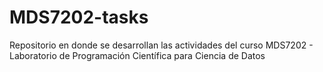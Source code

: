# MDS7202-tasks
Repositorio en donde se desarrollan las actividades del curso MDS7202 - Laboratorio de Programación Científica para Ciencia de Datos

